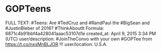 # GOPTeens

FULL TEXT: #Teens: Are #TedCruz and #RandPaul the #BigSean and #JustinBieber of 2016? #ThinkAboutIt
Formula: 6871c4b91bbf4a428041aaac53107d1e
created_at: April 9, 2015 3:34 PM (UTC)
user/description: #JoinTheConvo with your own #GOPTee from https://t.co/nxsMnBLJOR !!!
user/location: U.S.A.